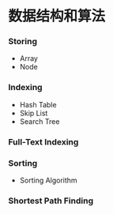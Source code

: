 # 数据结构和算法

### Storing
- Array
- Node

### Indexing
- Hash Table
- Skip List
- Search Tree

### Full-Text Indexing

### Sorting
- Sorting Algorithm

### Shortest Path Finding
